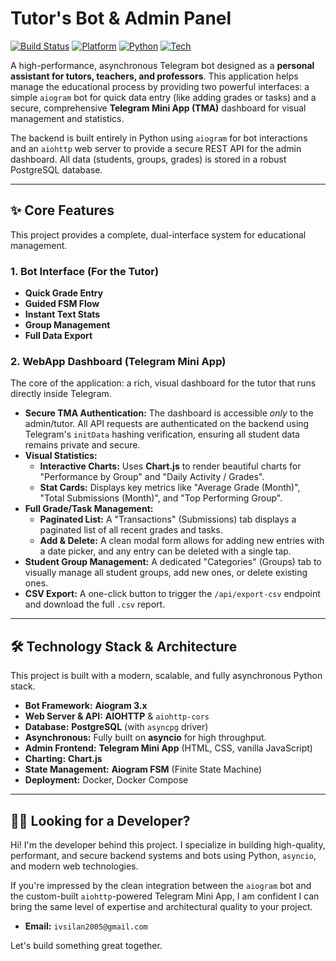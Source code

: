 # Tutor's Bot & Admin Panel

[![Build Status](https://img.shields.io/badge/build-passing-brightgreen)](https://github.com/melvud/vsilant-bot)
[![Platform](https://img.shields.io/badge/platform-Telegram%20%7C%20Web-blue)](https://telegram.org/)
[![Python](https://img.shields.io/badge/python-3.12-blueviolet.svg)](https://www.python.org/)
[![Tech](https://img.shields.io/badge/tech-Aiogram%20%7C%20AIOHTTP%20%7C%20PostgreSQL-orange.svg)](https://aiogram.dev/)

A high-performance, asynchronous Telegram bot designed as a **personal assistant for tutors, teachers, and professors**. This application helps manage the educational process by providing two powerful interfaces: a simple `aiogram` bot for quick data entry (like adding grades or tasks) and a secure, comprehensive **Telegram Mini App (TMA)** dashboard for visual management and statistics.

The backend is built entirely in Python using `aiogram` for bot interactions and an `aiohttp` web server to provide a secure REST API for the admin dashboard. All data (students, groups, grades) is stored in a robust PostgreSQL database.



---

## ✨ Core Features

This project provides a complete, dual-interface system for educational management.

### 1. Bot Interface (For the Tutor)

* **Quick Grade Entry** 
* **Guided FSM Flow** 
* **Instant Text Stats**
* **Group Management** 
* **Full Data Export** 

### 2. WebApp Dashboard (Telegram Mini App)

The core of the application: a rich, visual dashboard for the tutor that runs directly inside Telegram.

* **Secure TMA Authentication:** The dashboard is accessible *only* to the admin/tutor. All API requests are authenticated on the backend using Telegram's `initData` hashing verification, ensuring all student data remains private and secure.
* **Visual Statistics:**
    * **Interactive Charts:** Uses **Chart.js** to render beautiful charts for "Performance by Group" and "Daily Activity / Grades".
    * **Stat Cards:** Displays key metrics like "Average Grade (Month)", "Total Submissions (Month)", and "Top Performing Group".
* **Full Grade/Task Management:**
    * **Paginated List:** A "Transactions" (Submissions) tab displays a paginated list of all recent grades and tasks.
    * **Add & Delete:** A clean modal form allows for adding new entries with a date picker, and any entry can be deleted with a single tap.
* **Student Group Management:** A dedicated "Categories" (Groups) tab to visually manage all student groups, add new ones, or delete existing ones.
* **CSV Export:** A one-click button to trigger the `/api/export-csv` endpoint and download the full `.csv` report.

---

## 🛠️ Technology Stack & Architecture

This project is built with a modern, scalable, and fully asynchronous Python stack.

* **Bot Framework:** **Aiogram 3.x**
* **Web Server & API:** **AIOHTTP** & `aiohttp-cors`
* **Database:** **PostgreSQL** (with `asyncpg` driver)
* **Asynchronous:** Fully built on **asyncio** for high throughput.
* **Admin Frontend:** **Telegram Mini App** (HTML, CSS, vanilla JavaScript)
* **Charting:** **Chart.js**
* **State Management:** **Aiogram FSM** (Finite State Machine)
* **Deployment:** Docker, Docker Compose

---

## 👨‍💼 Looking for a Developer?

Hi! I'm the developer behind this project. I specialize in building high-quality, performant, and secure backend systems and bots using Python, `asyncio`, and modern web technologies.

If you're impressed by the clean integration between the `aiogram` bot and the custom-built `aiohttp`-powered Telegram Mini App, I am confident I can bring the same level of expertise and architectural quality to your project.

* **Email:** `ivsilan2005@gmail.com`

Let's build something great together.
